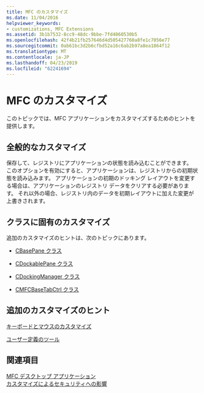 ```yaml
---
title: MFC のカスタマイズ
ms.date: 11/04/2016
helpviewer_keywords:
- customizations, MFC Extensions
ms.assetid: 3b1b7532-8cc9-48dc-9bbe-7fd4060530b5
ms.openlocfilehash: 42f4b21fb257646d4d505427760a8fe1c7056e77
ms.sourcegitcommit: 0ab61bc3d2b6cfbd52a16c6ab2b97a8ea1864f12
ms.translationtype: MT
ms.contentlocale: ja-JP
ms.lasthandoff: 04/23/2019
ms.locfileid: "62241694"
---
```

# <a name="customization-for-mfc"></a>MFC のカスタマイズ

このトピックでは、MFC アプリケーションをカスタマイズするためのヒントを提供します。

## <a name="general-customizations"></a>全般的なカスタマイズ

保存して、レジストリにアプリケーションの状態を読み込むことができます。 このオプションを有効にすると、アプリケーションは、レジストリからの初期状態を読み込みます。 アプリケーションの初期のドッキング レイアウトを変更する場合は、アプリケーションのレジストリ データをクリアする必要があります。 それ以外の場合、レジストリ内のデータを初期レイアウトに加えた変更が上書きされます。

## <a name="class-specific-customizations"></a>クラスに固有のカスタマイズ

追加のカスタマイズのヒントは、次のトピックにあります。

- [CBasePane クラス](../mfc/reference/cbasepane-class.md)

- [CDockablePane クラス](../mfc/reference/cdockablepane-class.md)

- [CDockingManager クラス](../mfc/reference/cdockingmanager-class.md)

- [CMFCBaseTabCtrl クラス](../mfc/reference/cmfcbasetabctrl-class.md)

## <a name="additional-customization-tips"></a>追加のカスタマイズのヒント

[キーボードとマウスのカスタマイズ](../mfc/keyboard-and-mouse-customization.md)

[ユーザー定義のツール](../mfc/user-defined-tools.md)

## <a name="see-also"></a>関連項目

[MFC デスクトップ アプリケーション](../mfc/mfc-desktop-applications.md)<br/>
[カスタマイズによるセキュリティへの影響](../mfc/security-implications-of-customization.md)
